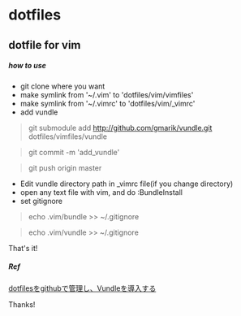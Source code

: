 dotfiles
========

## dotfile for vim

##### how to use

* git clone where you want
* make symlink from '~/.vim' to 'dotfiles/vim/vimfiles' 
* make symlink from '~/.vimrc' to 'dotfiles/vim/_vimrc'
* add vundle

> git submodule add http://github.com/gmarik/vundle.git dotfiles/vimfiles/vundle

> git commit -m 'add_vundle'

> git push origin master

* Edit vundle directory path in _vimrc file(if you change directory)
* open any text file with vim, and do :BundleInstall
* set gitignore

> echo .vim/bundle >> ~/.gitignore

> echo .vim/vundle >> ~/.gitignore

That's it!

##### Ref
[dotfilesをgithubで管理し、Vundleを導入する](http://d.hatena.ne.jp/oovu70/20120324/p1)

Thanks!

